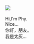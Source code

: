 
[![](https://img.shields.io/static/v1?label=PHYGRAY&message=太灰&color=brightgreen&style=for-the-badge)](https://phygray.gitee.io/fffxx/views/about/)
--- 
Hi,I'm Phy.  
Nice...  
你好，朋友。  
我是太灰...



